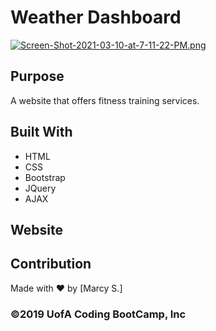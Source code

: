 # Weather Dashboard



[![Screen-Shot-2021-03-10-at-7-11-22-PM.png](https://i.postimg.cc/Hk23r4xs/Screen-Shot-2021-03-10-at-7-11-22-PM.png)](https://postimg.cc/Xrr9h5dT)


## Purpose
A website that offers fitness training services. 


## Built With
- HTML
- CSS
- Bootstrap
- JQuery
- AJAX

## Website


## Contribution
Made with ❤️ by [Marcy S.]

### ©️2019 UofA Coding BootCamp, Inc 

